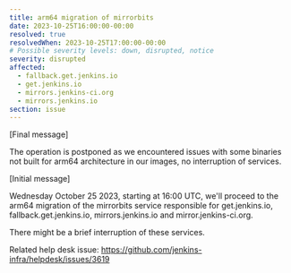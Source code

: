 ```yaml
---
title: arm64 migration of mirrorbits
date: 2023-10-25T16:00:00-00:00
resolved: true
resolvedWhen: 2023-10-25T17:00:00-00:00
# Possible severity levels: down, disrupted, notice
severity: disrupted
affected:
  - fallback.get.jenkins.io
  - get.jenkins.io
  - mirrors.jenkins-ci.org
  - mirrors.jenkins.io
section: issue
---
```


[Final message]

The operation is postponed as we encountered issues with some binaries not built for arm64 architecture in our images, no interruption of services.

[Initial message]

Wednesday October 25 2023, starting at 16:00 UTC, we'll proceed to the arm64 migration of the mirrorbits service responsible for get.jenkins.io, fallback.get.jenkins.io, mirrors.jenkins.io and mirror.jenkins-ci.org.

There might be a brief interruption of these services.

Related help desk issue: https://github.com/jenkins-infra/helpdesk/issues/3619

